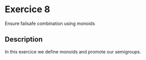 # Exercice 8

Ensure failsafe combination using monoids

## Description

In this exercice we define monoids and promote our semigroups.
